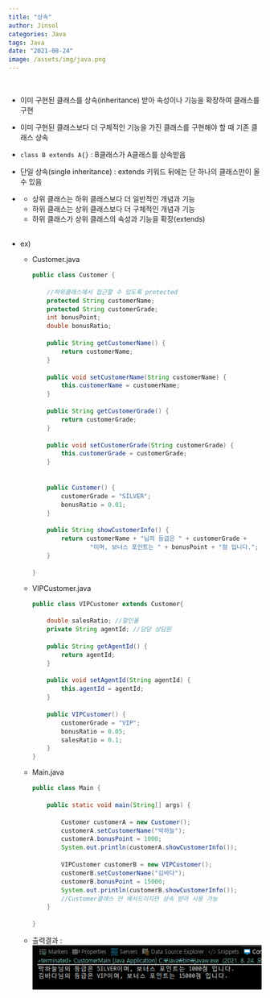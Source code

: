 ```yaml
---
title: "상속"
author: Jinsol
categories: Java
tags: Java
date: "2021-08-24"
image: /assets/img/java.png
---
```


<br>

- 이미 구현된 클래스를 상속(inheritance) 받아 속성이나 기능을 확장하여 클래스를 구현

- 이미 구현된 클래스보다 더 구체적인 기능을 가진 클래스를 구현해야 할 때 기존 클래스 상속

- `class B extends A{}` : B클래스가 A클래스를 상속받음

- 단일 상속(single inheritance) : extends 키워드 뒤에는 단 하나의 클래스만이 올 수 있음

-   - 상위 클래스는 하위 클래스보다 더 일반적인 개념과 기능
    - 하위 클래스는 상위 클래스보다 더 구체적인 개념과 기능
    - 하위 클래스가 상위 클래스의 속성과 기능을 확장(extends)

    <br>

- ex)
    - Customer.java

        ```java
        public class Customer {

            //하위클래스에서 접근할 수 있도록 protected
            protected String customerName;
            protected String customerGrade;
            int bonusPoint;
            double bonusRatio;

            public String getCustomerName() {
                return customerName;
            }

            public void setCustomerName(String customerName) {
                this.customerName = customerName;
            }

            public String getCustomerGrade() {
                return customerGrade;
            }

            public void setCustomerGrade(String customerGrade) {
                this.customerGrade = customerGrade;
            }

            
            public Customer() {
                customerGrade = "SILVER";
                bonusRatio = 0.01;
            }
            
            public String showCustomerInfo() {
                return customerName + "님의 등급은 " + customerGrade + 
                        "이며, 보너스 포인트는 " + bonusPoint + "점 입니다.";
            }
            
        }
        ```

    - VIPCustomer.java

        ```java
        public class VIPCustomer extends Customer{
            
            double salesRatio; //할인율
            private String agentId; //담당 상담원
            
            public String getAgentId() {
                return agentId;
            }

            public void setAgentId(String agentId) {
                this.agentId = agentId;
            }

            public VIPCustomer() {
                customerGrade = "VIP";
                bonusRatio = 0.05;
                salesRatio = 0.1;
            }
        }
        ```

    - Main.java

        ```java
        public class Main {

            public static void main(String[] args) {

                Customer customerA = new Customer();
                customerA.setCustomerName("박하늘");
                customerA.bonusPoint = 1000;
                System.out.println(customerA.showCustomerInfo());
                
                VIPCustomer customerB = new VIPCustomer();
                customerB.setCustomerName("김바다");
                customerB.bonusPoint = 15000;
                System.out.println(customerB.showCustomerInfo());
                //Customer클래스 안 메서드이지만 상속 받아 사용 가능
            }

        }
        ```

    - 출력결과 : 
    ![출력결과](/assets/img/inherit.PNG)
